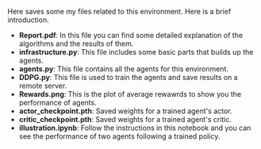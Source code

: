 Here saves some my files related to this environment. Here is a brief introduction.

  * **Report.pdf**: In this file you can find some detailed explanation of the algorithms and the results of them.
  * **infrastructure.py**: This file includes some basic parts that builds up the agents.
  * **agents.py**: This file contains all the agents for this environment.
  * **DDPG.py**: This file is used to train the agents and save results on a remote server.
  * **Rewards.png**: This is the plot of average rewawrds to show you the performance of agents.
  * **actor_checkpoint.pth**: Saved weights for a trained agent's actor.
  * **critic_checkpoint.pth**: Saved weights for a trained agent's critic.
  * **illustration.ipynb**: Follow the instructions in this notebook and you can see the performance of two agents following a trained policy.
